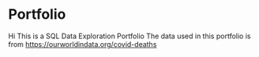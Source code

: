 # Portfolio

Hi This is a SQL Data Exploration Portfolio
The data used in this portfolio is from https://ourworldindata.org/covid-deaths
